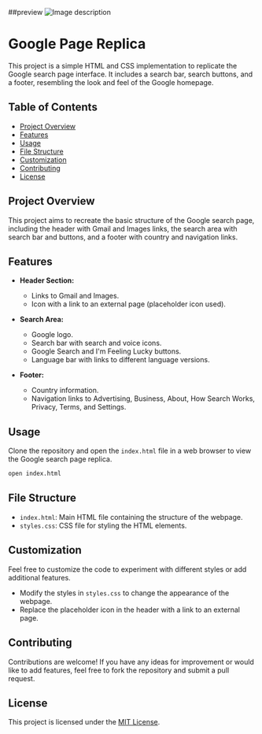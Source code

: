 
##preview
  <img src="https://res.cloudinary.com/dtrmjjphv/image/upload/v1704697872/Untitled_design_1_ymdckb.png" alt="Image description">
# Google Page Replica
 
This project is a simple HTML and CSS implementation to replicate the Google search page interface. It includes a search bar, search buttons, and a footer, resembling the look and feel of the Google homepage.

## Table of Contents

- [Project Overview](#project-overview)
- [Features](#features)
- [Usage](#usage)
- [File Structure](#file-structure)
- [Customization](#customization)
- [Contributing](#contributing)
- [License](#license)

## Project Overview

This project aims to recreate the basic structure of the Google search page, including the header with Gmail and Images links, the search area with search bar and buttons, and a footer with country and navigation links.

## Features

- **Header Section:**
  - Links to Gmail and Images.
  - Icon with a link to an external page (placeholder icon used).

- **Search Area:**
  - Google logo.
  - Search bar with search and voice icons.
  - Google Search and I'm Feeling Lucky buttons.
  - Language bar with links to different language versions.

- **Footer:**
  - Country information.
  - Navigation links to Advertising, Business, About, How Search Works, Privacy, Terms, and Settings.

## Usage

Clone the repository and open the `index.html` file in a web browser to view the Google search page replica.

```bash
open index.html
```

## File Structure

- `index.html`: Main HTML file containing the structure of the webpage.
- `styles.css`: CSS file for styling the HTML elements.

## Customization

Feel free to customize the code to experiment with different styles or add additional features.

- Modify the styles in `styles.css` to change the appearance of the webpage.
- Replace the placeholder icon in the header with a link to an external page.

## Contributing

Contributions are welcome! If you have any ideas for improvement or would like to add features, feel free to fork the repository and submit a pull request.

## License

This project is licensed under the [MIT License](LICENSE).
```

